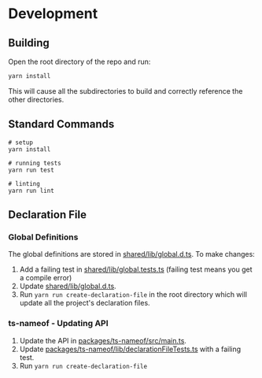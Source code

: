 # Development

## Building

Open the root directory of the repo and run:

```ts
yarn install
```

This will cause all the subdirectories to build and correctly reference the other directories.

## Standard Commands

```
# setup
yarn install

# running tests
yarn run test

# linting
yarn run lint
```

## Declaration File

### Global Definitions

The global definitions are stored in [shared/lib/global.d.ts](shared/lib/global.d.ts). To make changes:

1. Add a failing test in [shared/lib/global.tests.ts](shared/lib/global.tests.ts) (failing test means you get a compile error)
1. Update [shared/lib/global.d.ts](shared/lib/global.d.ts).
1. Run `yarn run create-declaration-file` in the root directory which will update all the project's declaration files.

### ts-nameof - Updating API

1. Update the API in [packages/ts-nameof/src/main.ts](packages/ts-nameof/src/main.ts).
1. Update [packages/ts-nameof/lib/declarationFileTests.ts](packages/ts-nameof/lib/declarationFileTests.ts) with a failing test.
1. Run `yarn run create-declaration-file`
